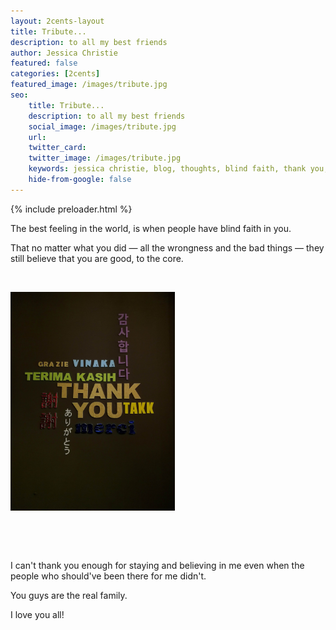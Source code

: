 ```yaml
---
layout: 2cents-layout
title: Tribute...
description: to all my best friends
author: Jessica Christie
featured: false
categories: [2cents]
featured_image: /images/tribute.jpg
seo: 
    title: Tribute...
    description: to all my best friends
    social_image: /images/tribute.jpg
    url:
    twitter_card:
    twitter_image: /images/tribute.jpg
    keywords: jessica christie, blog, thoughts, blind faith, thank you, family, friends, love, believe, tribute
    hide-from-google: false
---
```


{% include preloader.html %}

The best feeling in the world, is when people have blind faith in you.

That no matter what you did ― all the wrongness and the bad things ― they still believe that you are good, to the core.

&nbsp;

<div class="center">
    <img src="/images/tribute.jpg" style="height: 350px;">
</div>

&nbsp;

&nbsp;

I can't thank you enough for staying and believing in me even when the people who should've been there for me didn't.

You guys are the real family.

I love you all!

&nbsp;

&nbsp;

&nbsp;